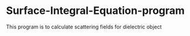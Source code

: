# Surface-Integral-Equation-program
This program is to calculate scattering fields for dielectric object
